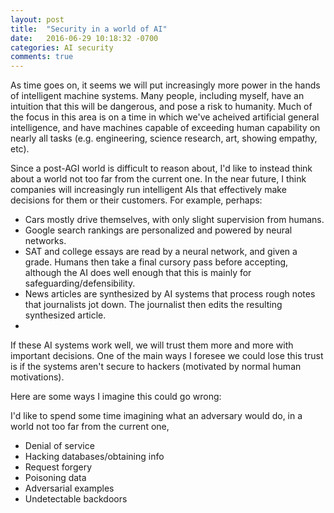```yaml
---
layout: post
title:  "Security in a world of AI"
date:   2016-06-29 10:18:32 -0700
categories: AI security
comments: true
---
```


As time goes on, it seems we will put increasingly more power in the hands of intelligent machine systems.
Many people, including myself, have an intuition that this will be dangerous, and pose a risk to humanity.
Much of the focus in this area is on a time in which we've acheived artificial general intelligence, and have machines capable of exceeding human capability on nearly all tasks (e.g. engineering, science research, art, showing empathy, etc).

Since a post-AGI world is difficult to reason about, I'd like to instead think about a world not too far from the current one.
In the near future, I think companies will increasingly run intelligent AIs that effectively make decisions for them or their customers.
For example, perhaps:

- Cars mostly drive themselves, with only slight supervision from humans.
- Google search rankings are personalized and powered by neural networks.
- SAT and college essays are read by a neural network, and given a grade.
  Humans then take a final cursory pass before accepting, although the AI does well enough
  that this is mainly for safeguarding/defensibility.
- News articles are synthesized by AI systems that process rough notes that journalists jot down.
  The journalist then edits the resulting synthesized article.
- 

If these AI systems work well, we will trust them more and more with important decisions.
One of the main ways I foresee we could lose this trust is if the systems aren't secure to hackers (motivated by normal human motivations).

Here are some ways I imagine this could go wrong:

I'd like to spend some time imagining what an adversary would do, in a world not too far from the current one, 
- Denial of service
- Hacking databases/obtaining info
- Request forgery
- Poisoning data
- Adversarial examples
- Undetectable backdoors
